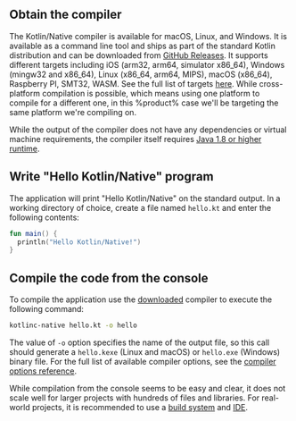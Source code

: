 [//]: # (title: Get started with Kotlin/Native using the command-line compiler)

## Obtain the compiler

The Kotlin/Native compiler is available for macOS, Linux, and Windows. It is available as a command line tool and ships 
as part of the standard Kotlin distribution and can be downloaded from [GitHub Releases](%kotlinLatestUrl%). It supports
different targets including iOS (arm32, arm64, simulator x86_64), Windows (mingw32 and x86_64),
Linux (x86_64, arm64, MIPS), macOS (x86_64), Raspberry PI, SMT32, WASM. See the full list of targets [here](native-overview.md). 
While cross-platform compilation is possible, which means using one platform to compile for a different one, 
in this %product% case we'll be targeting the same platform we're compiling on.  

While the output of the compiler does not have any dependencies or virtual machine requirements,
the compiler itself requires [Java 1.8 or higher runtime](https://jdk.java.net/11/).

## Write "Hello Kotlin/Native" program

The application will print "Hello Kotlin/Native" on the standard output. In a working directory of choice, create a file named
`hello.kt` and enter the following contents:

```kotlin
fun main() {
  println("Hello Kotlin/Native!")
}
```

## Compile the code from the console 

To compile the application use the [downloaded](https://github.com/JetBrains/kotlin/releases)
compiler to execute the following command:

```bash
kotlinc-native hello.kt -o hello
```

The value of `-o` option specifies the name of the output file, so this call should generate a `hello.kexe` (Linux and macOS)
or `hello.exe` (Windows) binary file.
For the full list of available compiler options, see the [compiler options reference](compiler-reference.md).

While compilation from the console seems to be easy and clear, it
does not scale well for larger projects with hundreds of files and libraries. For real-world projects, it is recommended
to use a [build system](native-gradle.md) and [IDE](native-get-started.md).
